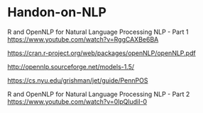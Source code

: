 # Handon-on-NLP

R and OpenNLP for Natural Language Processing NLP - Part 1
https://www.youtube.com/watch?v=RggCAXBe6BA

https://cran.r-project.org/web/packages/openNLP/openNLP.pdf

http://opennlp.sourceforge.net/models-1.5/

https://cs.nyu.edu/grishman/jet/guide/PennPOS

R and OpenNLP for Natural Language Processing NLP - Part 2
https://www.youtube.com/watch?v=0lpQludiI-0
